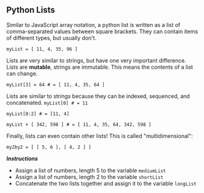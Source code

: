 ## Python Lists

Similar to JavaScript array notation, a python list is written as a list of comma-separated values between square brackets. They can contain items of different types, but usually don't.

`myList = [ 11, 4, 35, 96 ]`

Lists are very similar to strings, but have one very important difference. Lists are **mutable**, strings are immutable. This means the contents of a list can change.

`myList[3] = 64 # = [ 11, 4, 35, 64 ]`

Lists are similar to strings because they can be indexed, sequenced, and concatenated.
`myList[0] # = 11`

`myList[0:2] # = [11, 4]`

`myList + [ 342, 598 ] # = [ 11, 4, 35, 64, 342, 598 ]`

Finally, lists can even contain other lists! This is called "multidimensional":

`my2by2 = [ [ 5, 6 ], [ 4, 2 ] ]`

**_Instructions_**
- Assign a list of numbers, length 5 to the variable `mediumList`
- Assign a list of numbers, length 2 to the variable `shortList`
- Concatenate the two lists together and assign it to the variable `longList`
